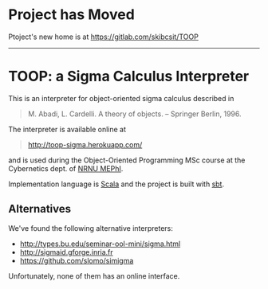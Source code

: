 # Project has Moved

Ptoject's new home is at https://gitlab.com/skibcsit/TOOP

---

# TOOP: a Sigma Calculus Interpreter

This is an interpreter for object-oriented sigma calculus described in

> M. Abadi, L. Cardelli. A theory of objects. – Springer Berlin, 1996. 

The interpreter is available online at

> http://toop-sigma.herokuapp.com/

and is used during the Object-Oriented Programming MSc course
at the Cybernetics dept. of
[NRNU MEPhI](https://eng.mephi.ru/).

Implementation language is [Scala](http://www.scala-lang.org/) and
the project is built with [sbt](http://www.scala-sbt.org/).

## Alternatives

We've found the following alternative interpreters:

*	http://types.bu.edu/seminar-ool-mini/sigma.html
*	http://sigmaid.gforge.inria.fr
* https://github.com/slomo/simigma

Unfortunately, none of them has an online interface.
